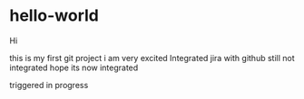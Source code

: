 # hello-world

Hi 

this is my first git project
i am very excited
 Integrated jira with github still not integrated
 hope its now integrated
 
 triggered in progress
